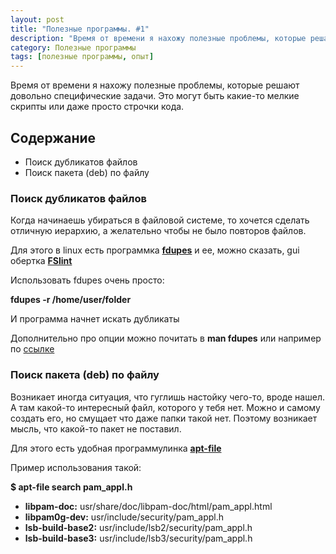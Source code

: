 ```yaml
---
layout: post
title: "Полезные программы. #1"
description: "Время от времени я нахожу полезные проблемы, которые решают довольно специфические задачи. Это могут быть какие-то мелкие скрипты или даже просто строчки кода."
category: Полезные программы
tags: [полезные программы, опыт]
---
```



Время от времени я нахожу полезные проблемы, которые решают довольно специфические задачи. Это могут быть какие-то мелкие скрипты или даже просто строчки кода.

<!--more-->


## Содержание

* Поиск дубликатов файлов
* Поиск пакета (deb) по файлу 

### Поиск дубликатов файлов

Когда начинаешь убираться в файловой системе, то хочется сделать отличную иерархию, а желательно чтобы не было повторов файлов.

Для этого в linux есть программка [**fdupes**](http://ru.wikipedia.org/wiki/Fdupes) и ее, можно сказать, gui обертка [**FSlint**](http://www.pixelbeat.org/fslint/)

Использовать fdupes очень просто:

**fdupes -r /home/user/folder**

И программа начнет искать дубликаты

Дополнительно про опции можно почитать в **man fdupes** или например по [ссылке](http://www.it-simple.ru/?p=1279)

### Поиск пакета (deb) по файлу 

Возникает иногда ситуация, что гуглишь настойку чего-то, вроде нашел. А там какой-то интересный файл, которого у тебя нет. Можно и самому создать его, но смущает что даже папки такой нет. Поэтому возникает мысль, что какой-то пакет не поставил.

Для этого есть удобная программулинка [**apt-file**](http://en.wikipedia.org/wiki/Apt-file)

Пример использования такой:

**$ apt-file search pam_appl.h**

* **libpam-doc:** usr/share/doc/libpam-doc/html/pam_appl.html
* **libpam0g-dev:** usr/include/security/pam_appl.h
* **lsb-build-base2:** usr/include/lsb2/security/pam_appl.h
* **lsb-build-base3:** usr/include/lsb3/security/pam_appl.h




